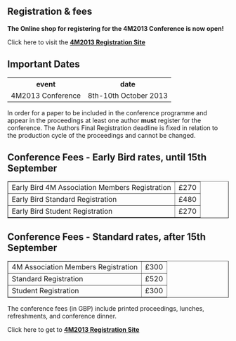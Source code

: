 ## Registration & fees

**The Online shop for registering for the 4M2013 Conference is now open!**

Click here to visit the [**4M2013 Registration Site**]( 
http://shop.bham.ac.uk/browse/extra_info.asp?compid=1&modid=2&deptid=31&catid=90&prodid=673)
<!--break-->
## Important Dates

<table class="info" style="width:100%;">
<tr><th>event</th><th>date</th></tr>
<tr class="main-event"><td>4M2013 Conference</td><td>8th-10th October 2013</td></tr> 
</table>

In order for a paper to be included in the conference programme and appear in the proceedings at least one author **must** register for the conference. The Authors Final Registration deadline is fixed in relation to the production cycle of the proceedings and cannot be changed.  

## Conference Fees - Early Bird rates, until 15th September

<table border="1">
<tr>
<td>Early Bird 4M Association Members Registration</td>
<td>£270</td>
</tr>
<tr>
<td>Early Bird Standard Registration</td>
<td>£480</td>
</tr>
<tr>
<td>Early Bird Student Registration</td>
<td>£270</td>
</tr>
</table> 

## Conference Fees - Standard rates, after 15th September


<table border="1">
<tr>
<td>4M Association Members Registration</td>
<td>£300</td>
</tr>
<tr>
<td>Standard Registration</td>
<td>£520</td>
</tr>
<tr>
<td>Student Registration  
</td>
<td>£300</td>
</tr>
</table> 

The conference fees (in GBP) include printed proceedings, lunches, refreshments, and conference dinner.

Click here to get to [**4M2013 Registration Site**]( 
http://shop.bham.ac.uk/browse/extra_info.asp?compid=1&modid=2&deptid=31&catid=90&prodid=673)